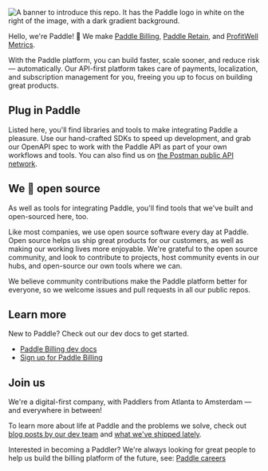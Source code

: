 ![A banner to introduce this repo. It has the Paddle logo in white on the right of the image, with a dark gradient background.](https://github.com/PaddleHQ/.github-private/assets/25659933/ed83dd43-2207-44e1-aab6-1296bf589d7e)

Hello, we're Paddle! 👋 We make [Paddle Billing](https://www.paddle.com/billing?utm_source=dx&utm_medium=paddle-github-org), [Paddle Retain](https://www.paddle.com/retain?utm_source=dx&utm_medium=paddle-github-org), and [ProfitWell Metrics](https://www.paddle.com/profitwell-metrics?utm_source=dx&utm_medium=paddle-github-org).

With the Paddle platform, you can build faster, scale sooner, and reduce risk — automatically. Our API-first platform takes care of payments, localization, and subscription management for you, freeing you up to focus on building great products.

## Plug in Paddle

Listed here, you'll find libraries and tools to make integrating Paddle a pleasure. Use our hand-crafted SDKs to speed up development, and grab our OpenAPI spec to work with the Paddle API as part of your own workflows and tools. You can also find us on [the Postman public API network](https://www.postman.com/paddlehq/workspace/paddle-billing/overview).

## We 💛 open source

As well as tools for integrating Paddle, you'll find tools that we've built and open-sourced here, too.

Like most companies, we use open source software every day at Paddle. Open source helps us ship great products for our customers, as well as making our working lives more enjoyable. We're grateful to the open source community, and look to contribute to projects, host community events in our hubs, and open-source our own tools where we can.

We believe community contributions make the Paddle platform better for everyone, so we welcome issues and pull requests in all our public repos. 

## Learn more

New to Paddle? Check out our dev docs to get started.

* [Paddle Billing dev docs](https://developer.paddle.com/?utm_source=dx&utm_medium=paddle-github-org)
* [Sign up for Paddle Billing](https://login.paddle.com/signup?utm_source=dx&utm_medium=paddle-github-org)

## Join us

We're a digital-first company, with Paddlers from Atlanta to Amsterdam — and everywhere in between!

To learn more about life at Paddle and the problems we solve, check out [blog posts by our dev team](https://www.paddle.com/resources/topic/developers?utm_source=dx&utm_medium=paddle-github-org) and [what we've shipped lately](https://developer.paddle.com/changelog/overview?utm_source=dx&utm_medium=paddle-github-org).

Interested in becoming a Paddler? We're always looking for great people to help us build the billing platform of the future, see: [Paddle careers](https://www.paddle.com/careers?utm_source=dx&utm_medium=paddle-github-org)
